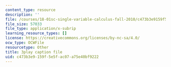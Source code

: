 ```yaml
---
content_type: resource
description: ''
file: /courses/18-01sc-single-variable-calculus-fall-2010/c473b3e9159f5e5fac07a75e40bf9222_jBkXbAgMj6s.vtt
file_size: 57033
file_type: application/x-subrip
learning_resource_types: []
license: https://creativecommons.org/licenses/by-nc-sa/4.0/
ocw_type: OCWFile
resourcetype: Other
title: 3play caption file
uid: c473b3e9-159f-5e5f-ac07-a75e40bf9222
---
```

